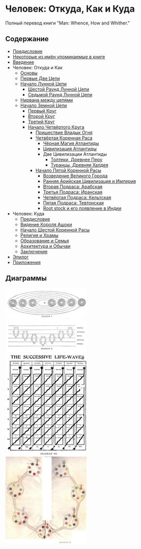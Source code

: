 # Человек: Откуда, Как и Куда

Полный перевод книги "Man: Whence, How and Whither."

## Содержание

- [Предисловие](/ru/foreword)
- [Некоторые из имён упоминаемые в книге](/ru/characters)
- [Введение](/ru/introduction)
- Человек: Откуда и Как
  - [Основы](/ru/01.preliminaries)
  - [Первые Две Цепи](/ru/02.1st-and-2nd-chains)
  - [Начало Лунной Цепи](/ru/03.early-moon-chain)
    - [Шестой Раунд Лунной Цепи](/ru/04.6th-moon-round)
    - [Седьмой Раунд Лунной Цепи](/ru/05.7th-moon-round)
  - [Нирвана между цепями](/ru/06.0.interchain-nirvana)
  - [Начало Земной Цепи](/ru/06.early-earth-chain)
    - [Первый Круг](/ru/07.1st-round)
    - [Второй Круг](/ru/07.2nd-round)
    - [Третий Круг](/ru/07.3rd-round)
    - [Начало Четвёртого Круга](/ru/07.4th-round)
      - [Пришествие Владык Огня](/ru/07.lords-of-fire)
      - [Четвёртая Коренная Раса](/ru/08.4th-root-race)
        - [Чёрная Магия Атлантиды](/ru/10.atlantean-black-magic)
        - [Цивилизация Атлантиды](/ru/11.atlantean-civilization)
        - Две Цивилизации Атлантиды
          - [Толтеки, Древнее Перу](/ru/12.tolteks-ancient-peru)
          - [Туранцы, Древняя Халдея](/ru/13.turanians-ancient-chaldea)
      - [Начало Пятой Коренной Расы](/ru/14.5th-root-race)
        - [Возведение Великого Города](/ru/15.the-great-city)
        - [Ранняя Арийская Цивилизация и Империя](/ru/16.1-aryans)
        - [Вторая Подраса: Арабская](/ru/16.2-arabians)
        - [Третья Подраса: Иранская](/ru/16.3-iranians)
        - [Четвёртая Подраса: Кельтская](/ru/16.4-celts)
        - [Пятая Подраса: Тевтонская](/ru/16.5-teutons)
        - [Root stock и его появление в Индии](/ru/16.root-stock)
- Человек: Куда
  - [Предисловие](/ru/20.6th-root-race-intro)
  - [Видение Короля Ашоки](/ru/21.king-ashoka-vision)
  - [Начало Шестой Коренной Расы](/ru/23.early-6th-root-race)
  - [Религия и Храмы](/ru/24.religion-and-temples)
  - [Образование и Семья](/ru/25.education-and-family)
  - [Архитектура и Обычаи](/ru/26.architecture-and-customs)
  - [Заключение](/ru/conclusion)
- [Эпилог](/ru/epilogue)
- [Приложения](/ru/appendix)

## Диаграммы

[![](/img/p1.jpg)](/img/1.jpg)
[![](/img/p2.jpg)](/img/2.jpg)
[![](/img/p3.jpg)](/img/3.jpg)
[![](/img/p4.jpg)](/img/4.jpg)
